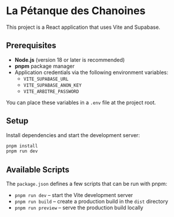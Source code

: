 # La Pétanque des Chanoines

This project is a React application that uses Vite and Supabase.

## Prerequisites

- **Node.js** (version 18 or later is recommended)
- **pnpm** package manager
- Application credentials via the following environment variables:
  - `VITE_SUPABASE_URL`
  - `VITE_SUPABASE_ANON_KEY`
  - `VITE_ARBITRE_PASSWORD`

You can place these variables in a `.env` file at the project root.

## Setup

Install dependencies and start the development server:

```bash
pnpm install
pnpm run dev
```

## Available Scripts

The `package.json` defines a few scripts that can be run with pnpm:

- `pnpm run dev` – start the Vite development server
- `pnpm run build` – create a production build in the `dist` directory
- `pnpm run preview` – serve the production build locally

